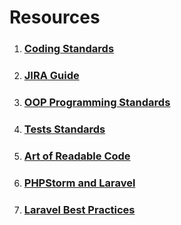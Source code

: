 # Resources

1. ### [Coding Standards](https://docs.google.com/spreadsheets/d/11R2Aofu5PF1sJNrA8WGHjp83ZQfMo2YbmENASOPUh6c/edit)
1. ### [JIRA Guide](https://docs.google.com/presentation/d/1JMYhFfKlvDnJhFdIHdS01W9SKQRHm1bAh39h_MBjhlU/edit)
1. ### [OOP Programming Standards](https://docs.google.com/document/d/1Aa6WepY3K-NTWZ-zAC-TZ23diyqJl_40Z8-pitLj0u0/edit)
1. ### [Tests Standards](https://docs.google.com/document/d/14ChD_yZLBRkkqGveLDFo-8P4MWUPfexseZN1W_bxN7k/edit)
1. ### [Art of Readable Code](https://drive.google.com/file/d/1rSiTOK8n0a62tZfCB3cq2oMTS9uaxsGx/view)
1. ### [PHPStorm and Laravel](https://confluence.jetbrains.com/display/PhpStorm/Laravel+Development+using+PhpStorm)
1. ### [Laravel Best Practices](http://www.laravelbestpractices.com/)
